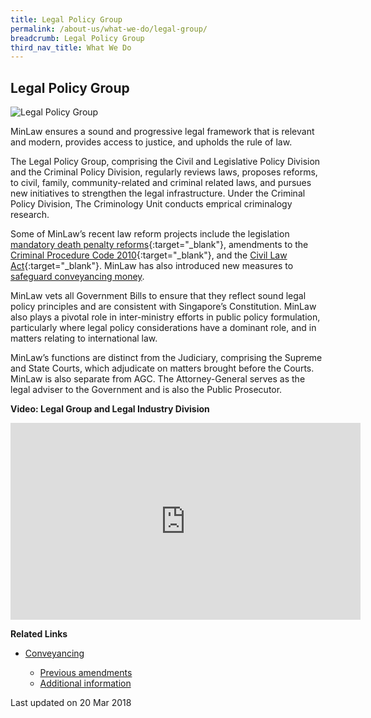 ```yaml
---
title: Legal Policy Group
permalink: /about-us/what-we-do/legal-group/
breadcrumb: Legal Policy Group
third_nav_title: What We Do
---
```

<style>
  .image {width: 600px;}
  .image img {max-width: 100%;}
</style>

Legal Policy Group
---

<div class="image">
  <img src="/images/1399988831399.jpg/" title="Legal Policy Group" alt="Legal Policy Group">
</div>

MinLaw ensures a sound and progressive legal framework that is relevant and modern, provides access to justice, and upholds the rule of law.

The Legal Policy Group, comprising the Civil and Legislative Policy Division and the Criminal Policy Division, regularly reviews laws, proposes reforms, to civil, family, community-related and criminal related laws, and pursues new initiatives to strengthen the legal infrastructure. Under the Criminal Policy Division, The Criminology Unit conducts emprical criminalogy research.

Some of MinLaw’s recent law reform projects include the legislation [mandatory death penalty reforms](/news/press-releases/fact-sheet-on-the-proposed-amendments-to-the-penal-code-and-criminal-procedure-code){:target="_blank"}, amendments to the [Criminal Procedure Code 2010](/news/parliamentary-speeches/second-reading-speech-by-law-minister-k-shanmugam-on-the-criminal-procedure-code-bill){:target="_blank"}, and the [Civil Law Act](/news/parliamentary-speeches/second-reading-speech-by-minister-for-law-mr-k-shanmugam-on-the-civil-law-amendment-bill){:target="_blank"}. MinLaw has also introduced new measures to [safeguard conveyancing money](/about-us/what-we-do/conveyancing/).

MinLaw vets all Government Bills to ensure that they reflect sound legal policy principles and are consistent with Singapore’s Constitution. MinLaw also plays a pivotal role in inter-ministry efforts in public policy formulation, particularly where legal policy considerations have a dominant role, and in matters relating to international law.

MinLaw’s functions are distinct from the Judiciary, comprising the Supreme and State Courts, which adjudicate on matters brought before the Courts. MinLaw is also separate from AGC. The Attorney-General serves as the legal adviser to the Government and is also the Public Prosecutor.

**Video: Legal Group and Legal Industry Division**

<div class="bp-youtube"><iframe width="560" height="315" src="https://www.youtube.com/embed/0wJ9lvFkUXs?rel=0" title="Legal Group" frameborder="0" allow="accelerometer; autoplay; encrypted-media; gyroscope; picture-in-picture" allowfullscreen></iframe>
</div>

**Related Links**
<ul>
  <li>
    <a href="/about-us/what-we-do/conveyancing/">Conveyancing</a>
  </li>
  <ul>
    <li>
      <a href="/about-us/what-we-do/previous-amendments/">Previous amendments</a>
    </li>
    <li>
      <a href="/about-us/what-we-do/additional-information/">Additional information</a>
    </li>
  </ul>
</ul>

<p class="right-side-updated">Last updated on 20 Mar 2018</p>